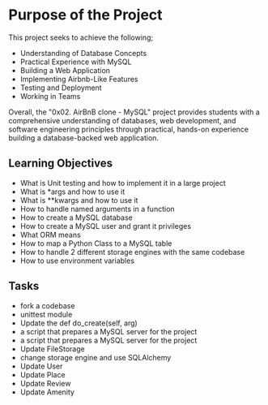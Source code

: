 # Purpose of the Project

This project seeks to achieve the following;

* Understanding of Database Concepts
* Practical Experience with MySQL
* Building a Web Application
* Implementing Airbnb-Like Features
* Testing and Deployment
* Working in Teams

Overall, the "0x02. AirBnB clone - MySQL" project provides students with a comprehensive understanding of databases, web development, and software engineering principles through practical, hands-on experience building a database-backed web application.

## Learning Objectives

* What is Unit testing and how to implement it in a large project
* What is *args and how to use it
* What is **kwargs and how to use it
* How to handle named arguments in a function
* How to create a MySQL database
* How to create a MySQL user and grant it privileges
* What ORM means
* How to map a Python Class to a MySQL table
* How to handle 2 different storage engines with the same codebase
* How to use environment variables

## Tasks

* fork a codebase
* unittest module
* Update the def do_create(self, arg)
* a script that prepares a MySQL server for the project
* a script that prepares a MySQL server for the project
* Update FileStorage
* change storage engine and use SQLAlchemy
* Update User
* Update Place
* Update Review
* Update Amenity

